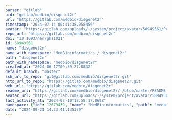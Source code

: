 ```yaml
---
parser: "gitlab"
uid: "gitlab/medbio/disgenet2r"
url: "https://gitlab.com/medbio/disgenet2r"
timestamp: "2024-07-14 00:41:38.058456"
avatar: "https://gitlab.com/uploads/-/system/project/avatar/58949561/Profile_Pic_Disgenet.png"
repo_url: "https://gitlab.com/medbio/disgenet2r"
doi: "10.1093/nar/gkz1021"
id: 58949561
name: "disgenet2r"
name_with_namespace: "MedBioinformatics / disgenet2r"
path: "disgenet2r"
path_with_namespace: "medbio/disgenet2r"
created_at: "2024-06-17T09:39:27.883Z"
default_branch: "master"
ssh_url_to_repo: "git@gitlab.com:medbio/disgenet2r.git"
http_url_to_repo: "https://gitlab.com/medbio/disgenet2r.git"
web_url: "https://gitlab.com/medbio/disgenet2r"
readme_url: "https://gitlab.com/medbio/disgenet2r/-/blob/master/README.md"
avatar_url: "https://gitlab.com/uploads/-/system/project/avatar/58949561/Profile_Pic_Disgenet.png"
last_activity_at: "2024-07-10T12:58:17.069Z"
namespace: {"id": 12679439, "name": "MedBioinformatics", "path": "medbio", "kind": "user", "full_path": "medbio", "parent_id": null, "avatar_url": "/uploads/-/system/user/avatar/9289097/avatar.png", "web_url": "https://gitlab.com/medbio"}
date: "2024-09-21 14:23:41.135379"
---
```

